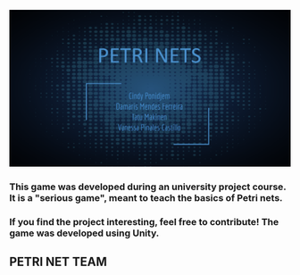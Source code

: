 ![banner image](Banner.png?raw=true "Title")

### This game was developed during an university project course. It is a "serious game", meant to teach the basics of Petri nets. 
### If you find the project interesting, feel free to contribute! The game was developed using Unity.

## PETRI NET TEAM
